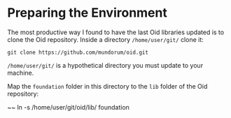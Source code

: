 # Preparing the Environment

The most productive way I found to have the last Oid libraries updated is to clone the Oid repository. Inside a directory `/home/user/git/` clone it:

~~~
git clone https://github.com/mundorum/oid.git
~~~

`/home/user/git/` is a hypothetical directory you must update to your machine.

Map the `foundation` folder in this directory to the `lib` folder of the Oid repository:

~~ 
ln -s /home/user/git/oid/lib/ foundation
~~~
